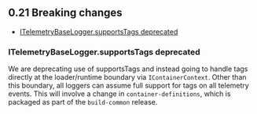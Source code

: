 ## 0.21 Breaking changes

- [ITelemetryBaseLogger.supportsTags deprecated](#ITelemetryBaseLogger.supportstags-deprecated)

### ITelemetryBaseLogger.supportsTags deprecated
We are deprecating use of supportsTags and instead going to handle tags directly at the loader/runtime boundary
via `IContainerContext`. Other than this boundary, all loggers can assume full support for tags on all telemetry events.
This will involve a change in `container-definitions`, which is packaged as part of the `build-common` release.
